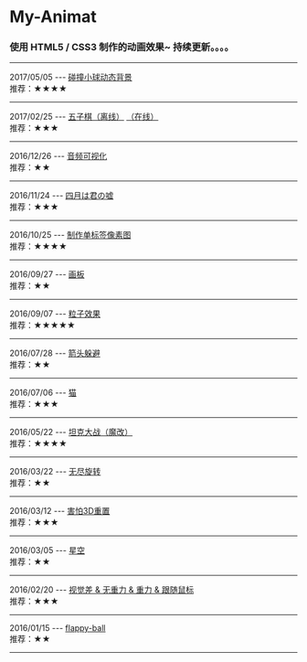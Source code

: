 # My-Animat
### 使用 HTML5 / CSS3 制作的动画效果~ 持续更新。。。。

<hr>

2017/05/05 --- [碰撞小球动态背景](http://nightcatsama.github.io/My-Animat/bead)<br>
推荐：★★★★

<hr>

2017/02/25 --- [五子棋（离线）](http://nightcatsama.github.io/My-Animat/gobang/) [（在线）](http://nightcat.win/online-games/gobang)<br>
推荐：★★★

<hr>

2016/12/26 --- [音频可视化](http://nightcatsama.github.io/My-Animat/rhythm/)<br>
推荐：★★

<hr>

2016/11/24 --- [四月は君の嘘](http://nightcatsama.github.io/My-Animat/colors)<br>
推荐：★★★

<hr>

2016/10/25 --- [制作单标签像素图](http://nightcatsama.github.io/My-Animat/pixels)<br>
推荐：★★★★

<hr>

2016/09/27 --- [画板](http://nightcatsama.github.io/My-Animat/palette)<br>
推荐：★★

<hr>

2016/09/07 --- [粒子效果](https://github.com/NightCatSama/My-Animat/tree/master/particle)<br>
推荐：★★★★★

<hr>

2016/07/28 --- [箭头躲避](http://nightcatsama.github.io/My-Animat/arrow.html)<br>
推荐：★★

<hr>

2016/07/06 --- [猫](http://nightcatsama.github.io/My-Animat/cat.html)<br>
推荐：★★★

<hr>

2016/05/22 --- [坦克大战（魔改）](https://github.com/NightCatSama/My-Animat/tree/master/tank)<br>
推荐：★★★★

<hr>

2016/03/22 --- [无尽旋转](http://nightcatsama.github.io/My-Animat/endless-rotate.html)<br>
推荐：★★

<hr>

2016/03/12 --- [害怕3D重置](http://nightcatsama.github.io/My-Animat/3d-fear.html)<br>
推荐：★★★

<hr>

2016/03/05 --- [星空](http://nightcatsama.github.io/My-Animat/star.html)<br>
推荐：★★

<hr>

2016/02/20 ---
[视觉差 & 无重力 & 重力 & 跟随鼠标](http://nightcatsama.github.io/My-Animat/)<br>
推荐：★★★

<hr>

2016/01/15 --- [flappy-ball](http://nightcatsama.github.io/My-Animat/flappy-ball.html)<br>
推荐：★★

<hr>
